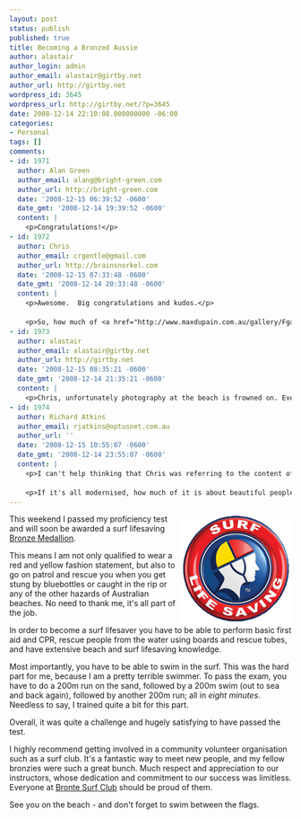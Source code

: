 ```yaml
---
layout: post
status: publish
published: true
title: Becoming a Bronzed Aussie
author: alastair
author_login: admin
author_email: alastair@girtby.net
author_url: http://girtby.net
wordpress_id: 3645
wordpress_url: http://girtby.net/?p=3645
date: 2008-12-14 22:10:08.000000000 -06:00
categories:
- Personal
tags: []
comments:
- id: 1971
  author: Alan Green
  author_email: alang@bright-green.com
  author_url: http://bright-green.com
  date: '2008-12-15 06:39:52 -0600'
  date_gmt: '2008-12-14 19:39:52 -0600'
  content: |
    <p>Congratulations!</p>
- id: 1972
  author: Chris
  author_email: crgentle@gmail.com
  author_url: http://brainsnorkel.com
  date: '2008-12-15 07:33:48 -0600'
  date_gmt: '2008-12-14 20:33:48 -0600'
  content: |
    <p>Awesome.  Big congratulations and kudos.</p>

    <p>So, how much of <a href="http://www.maxdupain.com.au/gallery/FgalleryManly.jpg" rel="nofollow">these</a> <a href="http://www.maxdupain.com.au/gallery/FgalleryMaroubra.jpg" rel="nofollow">kinds</a> of things go on these days?</p>
- id: 1973
  author: alastair
  author_email: alastair@girtby.net
  author_url: http://girtby.net
  date: '2008-12-15 08:35:21 -0600'
  date_gmt: '2008-12-14 21:35:21 -0600'
  content: |
    <p>Chris, unfortunately photography at the beach is frowned on. Even if it is all black &amp; white and arty.</p>
- id: 1974
  author: Richard Atkins
  author_email: rjatkins@optusnet.com.au
  author_url: ''
  date: '2008-12-15 10:55:07 -0600'
  date_gmt: '2008-12-14 23:55:07 -0600'
  content: |
    <p>I can't help thinking that Chris was referring to the content of the photos, not the style. Do you still have to stomp around the beach in formation? Do you still have to feed rope over your head out to some drongo in the surf?</p>

    <p>If it's all modernised, how much of it is about beautiful people running? Do you get Baywatch music playing in the background while you do any of these things?</p>
---
```

<img src="/assets/2008/12/surflifesaving.gif" alt="Surf Lifesaving Logo" title="surflifesaving" width="200" height="198" class="size-full wp-image-3748" align="right" />This weekend I passed my proficiency test and will soon be awarded a surf lifesaving [Bronze Medallion](http://www.slsa.asn.au/default.aspx?s=_becomeasurflifesaver).

This means I am not only qualified to wear a red and yellow fashion statement, but also to go on patrol and rescue you when you get stung by bluebottles or caught in the rip or any of the other hazards of Australian beaches. No need to thank me, it's all part of the job.

In order to become a surf lifesaver you have to be able to perform basic first aid and CPR, rescue people from the water using boards and rescue tubes, and have extensive beach and surf lifesaving knowledge.

Most importantly, you have to be able to swim in the surf. This was the hard part for me, because I am a pretty terrible swimmer. To pass the exam, you have to do a 200m run on the sand, followed by a 200m swim (out to sea and back again), followed by another 200m run; all in *eight minutes*. Needless to say, I trained quite a bit for this part.

Overall, it was quite a challenge and hugely satisfying to have passed the test.

I highly recommend getting involved in a community volunteer organisation such as a surf club. It's a fantastic way to meet new people, and my fellow bronzies were such a great bunch. Much respect and appreciation to our instructors, whose dedication and commitment to our success was limitless. Everyone at [Bronte Surf Club](http://www.brontesurfclub.com.au/) should be proud of them.

See you on the beach - and don't forget to swim between the flags.

